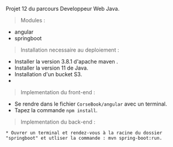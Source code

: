  
 <addr> Projet 12 du parcours Developpeur Web Java. 

 
 
> Modules : 
 
  * angular 
  * springboot 
  
 
 > Installation necessaire au deploiement : 
  * Installer la version 3.8.1 d'apache maven . 
  * Installer la version 11 de Java. 
  * Installation d'un bucket S3. 
  * 
  
 > Implementation du front-end : 
 
  * Se rendre dans le fichier `CorseBook/angular` avec un terminal. 
  * Tapez la commande `npm install`.
 
 
 > Implementation du back-end : 

    * Ouvrer un terminal et rendez-vous à la racine du dossier "springboot" et utliser la commande : mvn spring-boot:run.

